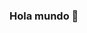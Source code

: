 ### Hola mundo 👋

<!--
**Este repositorio** es un repo ✨ _especial_ ✨porque es mi primer pages en Github

- 🔭 Estaré trabajando en mi page.
-->
